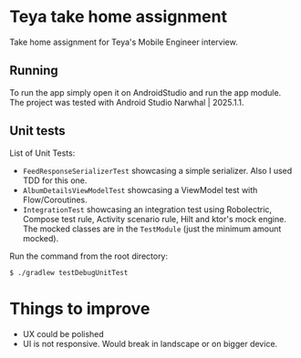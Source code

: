 # Teya take home assignment

Take home assignment for Teya's Mobile Engineer interview.

## Running

To run the app simply open it on AndroidStudio and run the app module. The project was tested with
Android Studio Narwhal | 2025.1.1.

## Unit tests

List of Unit Tests:

* `FeedResponseSerializerTest` showcasing a simple serializer. Also I used TDD for this one.
* `AlbumDetailsViewModelTest` showcasing a ViewModel test with Flow/Coroutines.
* `IntegrationTest` showcasing an integration test using Robolectric, Compose test rule, Activity
  scenario rule, Hilt and ktor's mock engine. The mocked classes are in the `TestModule` (just the minimum amount mocked).

Run the command from the root directory:

```
$ ./gradlew testDebugUnitTest
```

# Things to improve

* UX could be polished
* UI is not responsive. Would break in landscape or on bigger device.